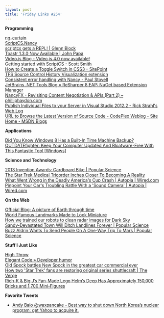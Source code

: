 ```yaml
---
layout: post
title: 'Friday Links #254'
---
```

**Programming**

[ng-curtain](http://joshdmiller.github.io/ng-curtain/#/home)[  
ScriptCS.Nancy](https://github.com/adamralph/scriptcs-nancy#scriptcsnancy)  
[scriptcs gets a REPL! | Glenn Block](http://codebetter.com/glennblock/2013/05/07/scriptcs-gets-a-repl/)  
[Toastr 1.3.0 Now Available | John Papa](http://www.johnpapa.net/toastr-1-3-0-now-available/)  
[Video.js Blog - Video.js 4.0 now available!](http://blog.videojs.com/post/50021214078/video-js-4-0-now-available)  
[Getting started with ScriptCS - Scott Smith](http://scottksmith.com/blog/2013/05/08/getting-started-with-scriptcs/)  
[How to Create a Toggle Switch in CSS3 – SitePoint](http://www.sitepoint.com/css3-toggle-switch/)  
[TFS Source Control History Visualization extension](http://visualstudiogallery.msdn.microsoft.com/6a8e7330-8395-4915-935f-941dc3bde29c)  
[Consistent error handling with Nancy - Paul Stovell](http://paulstovell.com/blog/consistent-error-handling-with-nancy)  
[JetBrains .NET Tools Blog » ReSharper 8 EAP: NuGet based Extension Manager](http://blogs.jetbrains.com/dotnet/2013/05/resharper-8-eap-nuget-based-extension-manager/)  
[NancyFX - Revisiting Content Negotiation & APIs (Part 2) – philliphaydon.com](http://www.philliphaydon.com/2013/05/nancyfx-revisiting-content-negotiation-and-apis-part-2/)  
[Publish Individual Files to your Server in Visual Studio 2012.2 - Rick Strahl's Web Log](http://www.west-wind.com/weblog/posts/2013/May/10/Publish-Individual-Files-to-your-Server-in-Visual-Studio-20122)  
[URL to Browse the Latest Version of Source Code - CodePlex Weblog - Site Home - MSDN Blogs](http://blogs.msdn.com/b/codeplex/archive/2013/05/09/url-to-browse-the-latest-version-of-source-code.aspx)

**Applications**

[Did You Know Windows 8 Has a Built-In Time Machine Backup?](http://www.makeuseof.com/tag/did-you-know-windows-8-has-a-built-in-time-machine-backup/)  
[OUTDATEfighter: Keep Your Computer Updated And Bloatware-Free With This Fantastic Tool [Windows]](http://www.makeuseof.com/tag/outdatefighter-keep-your-computer-updated-and-bloatware-free-with-this-fantastic-tool-windows/)

**Science and Technology**

[2013 Invention Awards: Cardboard Bike | Popular Science](http://www.popsci.com/technology/article/2013-04/transportation-cardboard-bike)  
[The Star Trek Medical Tricorder Inches Closer To Becoming A Reality](http://www.bitrebels.com/technology/medical-tricorder-inches-reality/)  
[What Went Wrong in the Deadly America's Cup Crash | Autopia | Wired.com](http://www.wired.com/autopia/2013/05/americas-cup-crash/)  
[Pinpoint Your Car's Troubling Rattle With a 'Sound Camera' | Autopia | Wired.com](http://www.wired.com/autopia/2013/05/kaist-sound-camera/)

**On the Web**

[Official Blog: A picture of Earth through time](http://googleblog.blogspot.com/2013/05/a-picture-of-earth-through-time.html)  
[World Famous Landmarks Made to Look Miniature](http://www.visualnews.com/2013/05/08/world-famous-landmarks-made-to-look-miniature/)  
[How we trained our robots to clean radar images for Dark Sky](http://blog.forecast.io/cleaning-radar-images-using-neural-nets-computer-vision/)  
[Sandy-Devastated Town Will Ditch Landlines Forever | Popular Science](http://www.popsci.com/technology/article/2013-05/sandy-devastated-town-will-ditch-landlines-forever)  
[Buzz Aldrin Wants To Send People On A One-Way Trip To Mars | Popular Science](http://www.popsci.com/science/article/2013-05/popsci-interview-buzz-aldrins-vision-permanent-home-mars)

**Stuff I Just Like**

[High Throw](https://what-if.xkcd.com/44/)  
[Elegant Code » Developer humor](http://elegantcode.com/2013/05/09/developer-humor/)  
[Old Spock battles New Spock in the greatest car commercial ever](http://io9.com/old-spock-battles-new-spock-in-the-greatest-car-commerc-493836696)  
[How two 'Star Trek' fans are restoring original series shuttlecraft | The Verge](http://www.theverge.com/culture/2013/5/8/4313528/star-trek-galileo-shuttlecraft-restoration-project-interview)  
[Rich-K & Big J’s Fan-Made Lego Helm’s Deep Has Approximately 150,000 Bricks and 1,700 Mini-Figures](http://collider.com/lego-helms-deep/)

**Favorite Tweets**

  * [Andy Baio ‏@waxpancake - Best way to shut down North Korea’s nuclear program: get Yahoo to acquire it.](https://twitter.com/waxpancake/status/332635043145080832)
